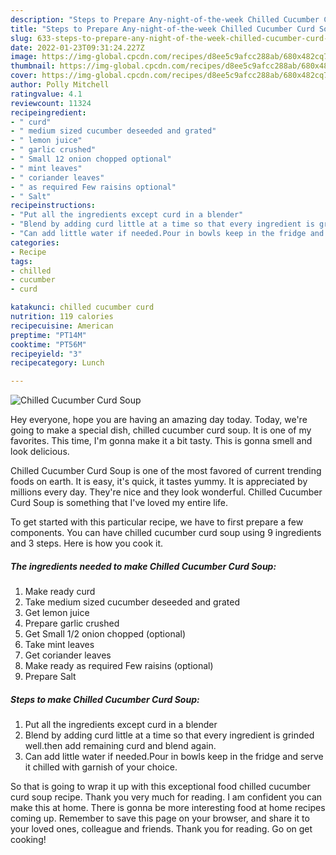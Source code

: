 ```yaml
---
description: "Steps to Prepare Any-night-of-the-week Chilled Cucumber Curd Soup"
title: "Steps to Prepare Any-night-of-the-week Chilled Cucumber Curd Soup"
slug: 633-steps-to-prepare-any-night-of-the-week-chilled-cucumber-curd-soup
date: 2022-01-23T09:31:24.227Z
image: https://img-global.cpcdn.com/recipes/d8ee5c9afcc288ab/680x482cq70/chilled-cucumber-curd-soup-recipe-main-photo.jpg
thumbnail: https://img-global.cpcdn.com/recipes/d8ee5c9afcc288ab/680x482cq70/chilled-cucumber-curd-soup-recipe-main-photo.jpg
cover: https://img-global.cpcdn.com/recipes/d8ee5c9afcc288ab/680x482cq70/chilled-cucumber-curd-soup-recipe-main-photo.jpg
author: Polly Mitchell
ratingvalue: 4.1
reviewcount: 11324
recipeingredient:
- " curd"
- " medium sized cucumber deseeded and grated"
- " lemon juice"
- " garlic crushed"
- " Small 12 onion chopped optional"
- " mint leaves"
- " coriander leaves"
- " as required Few raisins optional"
- " Salt"
recipeinstructions:
- "Put all the ingredients except curd in a blender"
- "Blend by adding curd little at a time so that every ingredient is grinded well.then add remaining curd and blend again."
- "Can add little water if needed.Pour in bowls keep in the fridge and serve it chilled with garnish of your choice."
categories:
- Recipe
tags:
- chilled
- cucumber
- curd

katakunci: chilled cucumber curd 
nutrition: 119 calories
recipecuisine: American
preptime: "PT14M"
cooktime: "PT56M"
recipeyield: "3"
recipecategory: Lunch

---
```



![Chilled Cucumber Curd Soup](https://img-global.cpcdn.com/recipes/d8ee5c9afcc288ab/680x482cq70/chilled-cucumber-curd-soup-recipe-main-photo.jpg)

Hey everyone, hope you are having an amazing day today. Today, we're going to make a special dish, chilled cucumber curd soup. It is one of my favorites. This time, I'm gonna make it a bit tasty. This is gonna smell and look delicious.

Chilled Cucumber Curd Soup is one of the most favored of current trending foods on earth. It is easy, it's quick, it tastes yummy. It is appreciated by millions every day. They're nice and they look wonderful. Chilled Cucumber Curd Soup is something that I've loved my entire life.




To get started with this particular recipe, we have to first prepare a few components. You can have chilled cucumber curd soup using 9 ingredients and 3 steps. Here is how you cook it.

<!--inarticleads1-->

##### The ingredients needed to make Chilled Cucumber Curd Soup:

1. Make ready  curd
1. Take  medium sized cucumber deseeded and grated
1. Get  lemon juice
1. Prepare  garlic crushed
1. Get  Small 1/2 onion chopped (optional)
1. Take  mint leaves
1. Get  coriander leaves
1. Make ready  as required Few raisins (optional)
1. Prepare  Salt




<!--inarticleads2-->

##### Steps to make Chilled Cucumber Curd Soup:

1. Put all the ingredients except curd in a blender
1. Blend by adding curd little at a time so that every ingredient is grinded well.then add remaining curd and blend again.
1. Can add little water if needed.Pour in bowls keep in the fridge and serve it chilled with garnish of your choice.




So that is going to wrap it up with this exceptional food chilled cucumber curd soup recipe. Thank you very much for reading. I am confident you can make this at home. There is gonna be more interesting food at home recipes coming up. Remember to save this page on your browser, and share it to your loved ones, colleague and friends. Thank you for reading. Go on get cooking!
